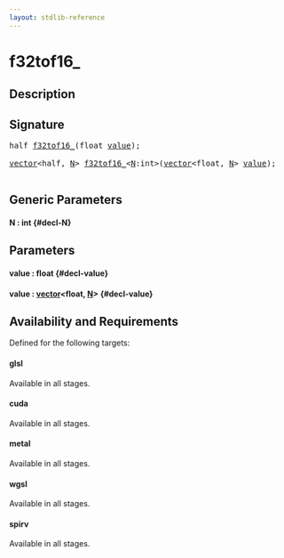 ```yaml
---
layout: stdlib-reference
---
```


# f32tof16\_

## Description





## Signature 

<pre>
<span class="code_keyword">half</span> <a href="/stdlib-reference/global-decls/f32tof16_">f32tof16_</a>(<span class="code_keyword">float</span> <a href="/stdlib-reference/global-decls/f32tof16_#decl-value" class="code_param">value</a>);

<a href="/stdlib-reference/types/vector/index">vector</a>&lt;<span class="code_keyword">half</span>, <a href="/stdlib-reference/global-decls/f32tof16_#decl-N" class="code_var">N</a>&gt; <a href="/stdlib-reference/global-decls/f32tof16_">f32tof16_</a>&lt;<a href="/stdlib-reference/global-decls/f32tof16_#decl-N" class="code_var">N</a>:<span class="code_keyword">int</span>&gt;(<a href="/stdlib-reference/types/vector/index">vector</a>&lt;<span class="code_keyword">float</span>, <a href="/stdlib-reference/global-decls/f32tof16_#decl-N" class="code_var">N</a>&gt; <a href="/stdlib-reference/global-decls/f32tof16_#decl-value" class="code_param">value</a>);

</pre>

## Generic Parameters

#### N  : int {#decl-N}

## Parameters

#### value  : float {#decl-value}
#### value  : [vector](/stdlib-reference/types/vector/index)\<float, [N](/stdlib-reference/types/vector/index#decl-N)\> {#decl-value}

## Availability and Requirements

Defined for the following targets:

#### glsl
Available in all stages.

#### cuda
Available in all stages.

#### metal
Available in all stages.

#### wgsl
Available in all stages.

#### spirv
Available in all stages.



